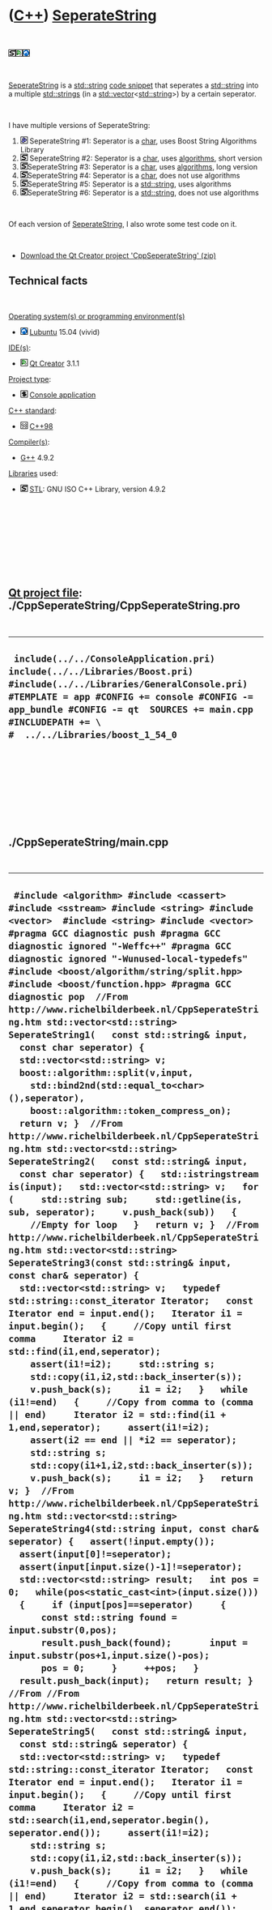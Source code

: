



 

 

 

 

 

([C++](Cpp.md)) [SeperateString](CppSeperateString.md)
========================================================

 

![STL](PicStl.png)![Qt
Creator](PicQtCreator.png)![Lubuntu](PicLubuntu.png)

 

[SeperateString](CppSeperateString.md) is a
[std::string](CppStdString.md) [code snippet](CppCodeSnippets.md) that
seperates a [std::string](CppStdString.md) into a multiple
[std::strings](CppStdString.md) (in a
[std::vector](CppVector.md)&lt;[std::string](CppStdString.md)&gt;) by
a certain seperator.

 

I have multiple versions of SeperateString:

1.  ![Boost](PicBoost.png) SeperateString \#1: Seperator is a
    [char](CppChar.md), uses Boost String Algorithms Library
2.  ![STL](PicStl.png) SeperateString \#2: Seperator is a
    [char](CppChar.md), uses [algorithms](CppAlgorithm.md), short
    version
3.  ![STL](PicStl.png)SeperateString \#3: Seperator is a
    [char](CppChar.md), uses [algorithms](CppAlgorithm.md), long
    version
4.  ![STL](PicStl.png)SeperateString \#4: Seperator is a
    [char](CppChar.md), does not use algorithms
5.  ![STL](PicStl.png)SeperateString \#5: Seperator is a
    [std::string](CppStdString.md), uses algorithms
6.  ![STL](PicStl.png)SeperateString \#6: Seperator is a
    [std::string](CppStdString.md), does not use algorithms

 

Of each version of [SeperateString](CppSeperateString.md), I also wrote
some test code on it.

 

-   [Download the Qt Creator project
    'CppSeperateString' (zip)](CppSeperateString.zip)

Technical facts
---------------

 

[Operating system(s) or programming environment(s)](CppOs.md)

-   ![Lubuntu](PicLubuntu.png) [Lubuntu](CppLubuntu.md) 15.04 (vivid)

[IDE(s)](CppIde.md):

-   ![Qt Creator](PicQtCreator.png) [Qt Creator](CppQtCreator.md) 3.1.1

[Project type](CppQtProjectType.md):

-   ![console](PicConsole.png) [Console
    application](CppConsoleApplication.md)

[C++ standard](CppStandard.md):

-   ![C++98](PicCpp98.png) [C++98](Cpp98.md)

[Compiler(s)](CppCompiler.md):

-   [G++](CppGpp.md) 4.9.2

[Libraries](CppLibrary.md) used:

-   ![STL](PicStl.png) [STL](CppStl.md): GNU ISO C++ Library, version
    4.9.2

 

 

 

 

 

[Qt project file](CppQtProjectFile.md): ./CppSeperateString/CppSeperateString.pro
----------------------------------------------------------------------------------

 

  --------------------------------------------------------------------------------------------------------------------------------------------------------------------------------------------------------------------------------------------------------------------------
  ` include(../../ConsoleApplication.pri) include(../../Libraries/Boost.pri) #include(../../Libraries/GeneralConsole.pri)  #TEMPLATE = app #CONFIG += console #CONFIG -= app_bundle #CONFIG -= qt  SOURCES += main.cpp  #INCLUDEPATH += \ #  ../../Libraries/boost_1_54_0`
  --------------------------------------------------------------------------------------------------------------------------------------------------------------------------------------------------------------------------------------------------------------------------

 

 

 

 

 

./CppSeperateString/main.cpp
----------------------------

 

  -----------------------------------------------------------------------------------------------------------------------------------------------------------------------------------------------------------------------------------------------------------------------------------------------------------------------------------------------------------------------------------------------------------------------------------------------------------------------------------------------------------------------------------------------------------------------------------------------------------------------------------------------------------------------------------------------------------------------------------------------------------------------------------------------------------------------------------------------------------------------------------------------------------------------------------------------------------------------------------------------------------------------------------------------------------------------------------------------------------------------------------------------------------------------------------------------------------------------------------------------------------------------------------------------------------------------------------------------------------------------------------------------------------------------------------------------------------------------------------------------------------------------------------------------------------------------------------------------------------------------------------------------------------------------------------------------------------------------------------------------------------------------------------------------------------------------------------------------------------------------------------------------------------------------------------------------------------------------------------------------------------------------------------------------------------------------------------------------------------------------------------------------------------------------------------------------------------------------------------------------------------------------------------------------------------------------------------------------------------------------------------------------------------------------------------------------------------------------------------------------------------------------------------------------------------------------------------------------------------------------------------------------------------------------------------------------------------------------------------------------------------------------------------------------------------------------------------------------------------------------------------------------------------------------------------------------------------------------------------------------------------------------------------------------------------------------------------------------------------------------------------------------------------------------------------------------------------------------------------------------------------------------------------------------------------------------------------------------------------------------------------------------------------------------------------------------------------------------------------------------------------------------------------------------------------------------------------------------------------------------------------------------------------------------------------------------------------------------------------------------------------------------------------------------------------------------------------------------------------------------------------------------------------------------------------------------------------------------------------------------------------------------------------------------------------------------------------------------------------------------------------------------------------------------------------------------------------------------------------------------------------------------------------------------------------------------------------------------------------------------------------------------------------------------------------------------------------------------------------------------------------------------------------------------------------------------------------------------------------------------------------------------------------------------------------------------------------------------------------------------------------------------------------------------------------------------------------------------------------------------------------------------------------------------------------------------------------------------------------------------------------------------------------------------------------------------------------------------------------------------------------------------------------------------------------------------------------------------------------------------------------------------------------------------------------------------------------------------------------------------------------------------------------------------------------------------------------------------------------------------------------------------------------------------------------------------------------------------------------------------------------------------------------------------------------------------------------------------------------------------------------------------------------------------------------------------------------------------------------------------------------------------------------------------------------------------------------------------------------------------------------------------------------------------------------------------------------------------------------------------------------------------------------------------------------------------------------------------------------------------------------------------------------------------------------------------------------------------------------------------------------------------------------------------------------------------------------------------------------------------------------------------------------------------------------------------------------------------------------------------------------------------------------------------------------------------------------------------------------------------------------------------------------------------------------------------------------------------------------------------------------------------------------------------------------------------------------------------------------------------------------------------------------------------------------------------------------------------------------------------------------------------------------------------------------------------------------------------------------------------------------------------------------------------------------------------------------------------------------------------------------------------------------------------------------------------------------------------------------------------------------------------------------------------------------------------------------------------------------------------------------------------------------------------------------------------------------------------------------------------------------
  ` #include <algorithm> #include <cassert> #include <sstream> #include <string> #include <vector>  #include <string> #include <vector>  #pragma GCC diagnostic push #pragma GCC diagnostic ignored "-Weffc++" #pragma GCC diagnostic ignored "-Wunused-local-typedefs" #include <boost/algorithm/string/split.hpp> #include <boost/function.hpp> #pragma GCC diagnostic pop  //From http://www.richelbilderbeek.nl/CppSeperateString.htm std::vector<std::string> SeperateString1(   const std::string& input,   const char seperator) {   std::vector<std::string> v;   boost::algorithm::split(v,input,     std::bind2nd(std::equal_to<char>(),seperator),     boost::algorithm::token_compress_on);   return v; }  //From http://www.richelbilderbeek.nl/CppSeperateString.htm std::vector<std::string> SeperateString2(   const std::string& input,   const char seperator) {   std::istringstream is(input);   std::vector<std::string> v;   for (     std::string sub;     std::getline(is, sub, seperator);     v.push_back(sub))   {     //Empty for loop   }   return v; }  //From http://www.richelbilderbeek.nl/CppSeperateString.htm std::vector<std::string> SeperateString3(const std::string& input, const char& seperator) {   std::vector<std::string> v;   typedef std::string::const_iterator Iterator;   const Iterator end = input.end();   Iterator i1 = input.begin();   {     //Copy until first comma     Iterator i2 = std::find(i1,end,seperator);     assert(i1!=i2);     std::string s;     std::copy(i1,i2,std::back_inserter(s));     v.push_back(s);     i1 = i2;   }   while (i1!=end)   {     //Copy from comma to (comma || end)     Iterator i2 = std::find(i1 + 1,end,seperator);     assert(i1!=i2);     assert(i2 == end || *i2 == seperator);     std::string s;     std::copy(i1+1,i2,std::back_inserter(s));     v.push_back(s);     i1 = i2;   }   return v; }  //From http://www.richelbilderbeek.nl/CppSeperateString.htm std::vector<std::string> SeperateString4(std::string input, const char& seperator) {   assert(!input.empty());   assert(input[0]!=seperator);   assert(input[input.size()-1]!=seperator);    std::vector<std::string> result;   int pos = 0;   while(pos<static_cast<int>(input.size()))   {     if (input[pos]==seperator)     {       const std::string found = input.substr(0,pos);       result.push_back(found);       input = input.substr(pos+1,input.size()-pos);       pos = 0;     }     ++pos;   }   result.push_back(input);   return result; }  //From //From http://www.richelbilderbeek.nl/CppSeperateString.htm std::vector<std::string> SeperateString5(   const std::string& input,   const std::string& seperator) {   std::vector<std::string> v;   typedef std::string::const_iterator Iterator;   const Iterator end = input.end();   Iterator i1 = input.begin();   {     //Copy until first comma     Iterator i2 = std::search(i1,end,seperator.begin(), seperator.end());     assert(i1!=i2);     std::string s;     std::copy(i1,i2,std::back_inserter(s));     v.push_back(s);     i1 = i2;   }   while (i1!=end)   {     //Copy from comma to (comma || end)     Iterator i2 = std::search(i1 + 1,end,seperator.begin(), seperator.end());     assert(i1!=i2);     assert(i2 == end || std::equal(seperator.begin(),seperator.end(),i2));     std::string s;     std::copy(i1+1,i2,std::back_inserter(s));     v.push_back(s);     i1 = i2;   }   return v; }  //From http://www.richelbilderbeek.nl/CppSeperateString.htm std::vector<std::string> SeperateString6(std::string input, const std::string& seperator) {   assert(!input.empty());   assert(input.substr(0,seperator.size()) != seperator);   assert(input.substr(input.size()-seperator.size(),seperator.size())!=seperator);   std::vector<std::string> result;   int pos = 0;   while(pos<static_cast<int>(input.size()))   {     if (input.substr(pos,seperator.size())==seperator)     {       const std::string found = input.substr(0,pos);       result.push_back(found);       input = input.substr(pos+seperator.size(),input.size()-pos);       pos = 0;     }     ++pos;   }   result.push_back(input);   return result; }  //From http://www.richelbilderbeek.nl/CppSeperateString.htm void TestSeperateStringSeperatorIsChar(boost::function<std::vector<std::string>(const std::string&, const char)> f) {   {     //#define THESE_WILL_FAIL_AND_SHOULD_FAIL     #ifdef THESE_WILL_FAIL_AND_SHOULD_FAIL     //Empty     const std::vector<std::string> v1 = f("",',');     //Seperator only     const std::vector<std::string> v2 = f(",",',');     //Single input, leading seperator     const std::vector<std::string> v3 = f(",a",',');     //Single input, trailing seperator     const std::vector<std::string> v4 = f("a,",',');     //Two inputs, leading seperator     const std::vector<std::string> v5 = f(",a,a",',');     //Two inputs, trailing seperator     const std::vector<std::string> v6 = f("a,a,",',');     #endif   }    { //Single input, seperator of type char     const std::vector<std::string> v = f("a",',');     assert(v[0]=="a");   }   { //Two inputs, seperator of type char     const std::vector<std::string> v = SeperateString3("a,b",',');     assert(v[0]=="a");     assert(v[1]=="b");   }   { //Five inputs, seperator of type char     const std::vector<std::string> v = SeperateString3("a,bb,ccc,dddd,eeeee",',');     assert(v[0]=="a");     assert(v[1]=="bb");     assert(v[2]=="ccc");     assert(v[3]=="dddd");     assert(v[4]=="eeeee");   }   { //Three inputs, of which one empty, seperator of type char     const std::vector<std::string> v = SeperateString3("a, ,ccc",',');     assert(v[0]=="a");     assert(v[1]==" ");     assert(v[2]=="ccc");   } }    //From http://www.richelbilderbeek.nl/CppSeperateString.htm void TestSeperateStringSeperatorIsString(boost::function<std::vector<std::string>(const std::string&, const std::string&)> f) {   {     //#define THESE_WILL_FAIL_AND_SHOULD_FAIL     #ifdef THESE_WILL_FAIL_AND_SHOULD_FAIL     //Empty     const std::vector<std::string> v1 = f("",",");     //Seperator only     const std::vector<std::string> v2 = f(",",",");     //Single input, leading seperator     const std::vector<std::string> v3 = f(",a",",");     //Single input, trailing seperator     const std::vector<std::string> v4 = f("a,",",");     //Two inputs, leading seperator     const std::vector<std::string> v5 = f(",a,a",",");     //Two inputs, trailing seperator     const std::vector<std::string> v6 = f("a,a,",",");     #endif   }   { //Single input, seperator of type std::string     const std::vector<std::string> v = f("a",",");     assert(v[0]=="a");   }   { //Two inputs, seperator of type std::string     const std::vector<std::string> v = f("a,b",",");     assert(v[0]=="a");     assert(v[1]=="b");   }   { //Five inputs, seperator of type std::string     const std::vector<std::string> v = f("a,bb,ccc,dddd,eeeee",",");     assert(v[0]=="a");     assert(v[1]=="bb");     assert(v[2]=="ccc");     assert(v[3]=="dddd");     assert(v[4]=="eeeee");   }   { //Three inputs, of which one empty, seperator of type std::string     const std::vector<std::string> v = f("a, ,ccc",",");     assert(v[0]=="a");     assert(v[1]==" ");     assert(v[2]=="ccc");   } }  int main() {   TestSeperateStringSeperatorIsChar(SeperateString1);   TestSeperateStringSeperatorIsChar(SeperateString2);   TestSeperateStringSeperatorIsChar(SeperateString3);   TestSeperateStringSeperatorIsChar(SeperateString4);   TestSeperateStringSeperatorIsString(SeperateString5);   TestSeperateStringSeperatorIsString(SeperateString6); }`
  -----------------------------------------------------------------------------------------------------------------------------------------------------------------------------------------------------------------------------------------------------------------------------------------------------------------------------------------------------------------------------------------------------------------------------------------------------------------------------------------------------------------------------------------------------------------------------------------------------------------------------------------------------------------------------------------------------------------------------------------------------------------------------------------------------------------------------------------------------------------------------------------------------------------------------------------------------------------------------------------------------------------------------------------------------------------------------------------------------------------------------------------------------------------------------------------------------------------------------------------------------------------------------------------------------------------------------------------------------------------------------------------------------------------------------------------------------------------------------------------------------------------------------------------------------------------------------------------------------------------------------------------------------------------------------------------------------------------------------------------------------------------------------------------------------------------------------------------------------------------------------------------------------------------------------------------------------------------------------------------------------------------------------------------------------------------------------------------------------------------------------------------------------------------------------------------------------------------------------------------------------------------------------------------------------------------------------------------------------------------------------------------------------------------------------------------------------------------------------------------------------------------------------------------------------------------------------------------------------------------------------------------------------------------------------------------------------------------------------------------------------------------------------------------------------------------------------------------------------------------------------------------------------------------------------------------------------------------------------------------------------------------------------------------------------------------------------------------------------------------------------------------------------------------------------------------------------------------------------------------------------------------------------------------------------------------------------------------------------------------------------------------------------------------------------------------------------------------------------------------------------------------------------------------------------------------------------------------------------------------------------------------------------------------------------------------------------------------------------------------------------------------------------------------------------------------------------------------------------------------------------------------------------------------------------------------------------------------------------------------------------------------------------------------------------------------------------------------------------------------------------------------------------------------------------------------------------------------------------------------------------------------------------------------------------------------------------------------------------------------------------------------------------------------------------------------------------------------------------------------------------------------------------------------------------------------------------------------------------------------------------------------------------------------------------------------------------------------------------------------------------------------------------------------------------------------------------------------------------------------------------------------------------------------------------------------------------------------------------------------------------------------------------------------------------------------------------------------------------------------------------------------------------------------------------------------------------------------------------------------------------------------------------------------------------------------------------------------------------------------------------------------------------------------------------------------------------------------------------------------------------------------------------------------------------------------------------------------------------------------------------------------------------------------------------------------------------------------------------------------------------------------------------------------------------------------------------------------------------------------------------------------------------------------------------------------------------------------------------------------------------------------------------------------------------------------------------------------------------------------------------------------------------------------------------------------------------------------------------------------------------------------------------------------------------------------------------------------------------------------------------------------------------------------------------------------------------------------------------------------------------------------------------------------------------------------------------------------------------------------------------------------------------------------------------------------------------------------------------------------------------------------------------------------------------------------------------------------------------------------------------------------------------------------------------------------------------------------------------------------------------------------------------------------------------------------------------------------------------------------------------------------------------------------------------------------------------------------------------------------------------------------------------------------------------------------------------------------------------------------------------------------------------------------------------------------------------------------------------------------------------------------------------------------------------------------------------------------------------------------------------------------------------------------------------------------------------------------------------------------------------------

 

 

 

 

 





 




This page has been created by the [tool](Tools.md)
[CodeToHtml](ToolCodeToHtml.md)
